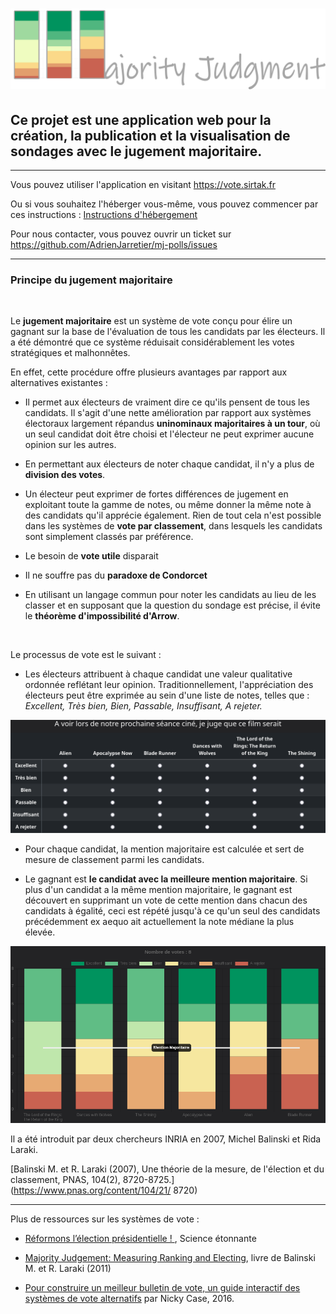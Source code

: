 # ![Jugement majoritaire](/static/public/images/logo.png "Jugement majoritaire")

## Ce projet est une application web pour la création, la publication et la visualisation de sondages avec le **jugement majoritaire**.
---

Vous pouvez utiliser l'application en visitant <https://vote.sirtak.fr>


Ou si vous souhaitez l'héberger vous-même, vous pouvez commencer par ces instructions : [Instructions d'hébergement](./readme_hosting.md)

Pour nous contacter, vous pouvez ouvrir un ticket sur <https://github.com/AdrienJarretier/mj-polls/issues>

---
### Principe du jugement majoritaire

<br>

Le **jugement majoritaire** est un système de vote conçu pour élire un gagnant sur la base de l'évaluation de tous les candidats par les électeurs. Il a été démontré que ce système réduisait considérablement les votes stratégiques et malhonnêtes.

En effet, cette procédure offre plusieurs avantages par rapport aux alternatives existantes :

+ Il permet aux électeurs de vraiment dire ce qu'ils pensent de tous les candidats. Il s'agit d'une nette amélioration par rapport aux systèmes électoraux largement répandus **uninominaux majoritaires à un tour**, où un seul candidat doit être choisi et l'électeur ne peut exprimer aucune opinion sur les autres.

+ En permettant aux électeurs de noter chaque candidat, il n'y a plus de **division des votes**.

+ Un électeur peut exprimer de fortes différences de jugement en exploitant toute la gamme de notes, ou même donner la même note à des candidats qu'il apprécie également. Rien de tout cela n'est possible dans les systèmes de **vote par classement**, dans lesquels les candidats sont simplement classés par préférence.

+ Le besoin de **vote utile** disparait

+ Il ne souffre pas du **paradoxe de Condorcet**

+ En utilisant un langage commun pour noter les candidats au lieu de les classer et en supposant que la question du sondage est précise, il évite le **théorème d'impossibilité d'Arrow**.

<br>

Le processus de vote est le suivant :

+ Les électeurs attribuent à chaque candidat une valeur qualitative ordonnée reflétant leur opinion. Traditionnellement, l'appréciation des électeurs peut être exprimée au sein d'une liste de notes, telles que :
*Excellent, Très bien, Bien, Passable, Insuffisant, A rejeter.*

![Exemple de sondage](/static/public/images/context/fr/pollExample.png "Exemple de sondage")

+ Pour chaque candidat, la mention majoritaire est calculée et sert de mesure de classement parmi les candidats.

+ Le gagnant est **le candidat avec la meilleure mention majoritaire**. Si plus d'un candidat a la même mention majoritaire, le gagnant est découvert en supprimant un vote de cette mention dans chacun des candidats à égalité, ceci est répété jusqu'à ce qu'un seul des candidats précédemment ex aequo ait actuellement la note médiane la plus élevée.

![Exemple de résultats](/static/public/images/context/fr/resultsExample.png "Exemple de résultats")


Il a été introduit par deux chercheurs INRIA en 2007, Michel Balinski et Rida Laraki.


[Balinski M. et R. Laraki (2007), Une théorie de la mesure, de l'élection et du classement, PNAS, 104(2), 8720-8725.](https://www.pnas.org/content/104/21/ 8720)

----
Plus de ressources sur les systèmes de vote :

+ [Réformons l’élection présidentielle ! ](https://scienceetonnante.com/2016/10/21/reformons-lelection-presidentielle/), Science étonnante

+ [Majority Judgement: Measuring Ranking and Electing](https://mitpress.mit.edu/books/majority-judgment), livre de Balinski M. et R. Laraki (2011)

+ [Pour construire un meilleur bulletin de vote, un guide interactif des systèmes de vote alternatifs](https://ncase.me/ballot/) par Nicky Case, 2016.